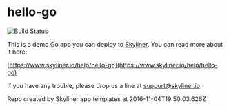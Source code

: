 # hello-go

[![Build Status](https://travis-ci.org/skylinerhq/hello-go.svg?branch=master)](https://travis-ci.org/skylinerhq/hello-go)

This is a demo Go app you can deploy to [Skyliner](https://www.skyliner.io). You can read more about it here:

[https://www.skyliner.io/help/hello-go](https://www.skyliner.io/help/hello-go)

If you have any trouble, please drop us a line at [support@skyliner.io](mailto:support@skyliner.io?Subject=Help%20with%20hello-go).

Repo created by Skyliner app templates at 2016-11-04T19:50:03.626Z